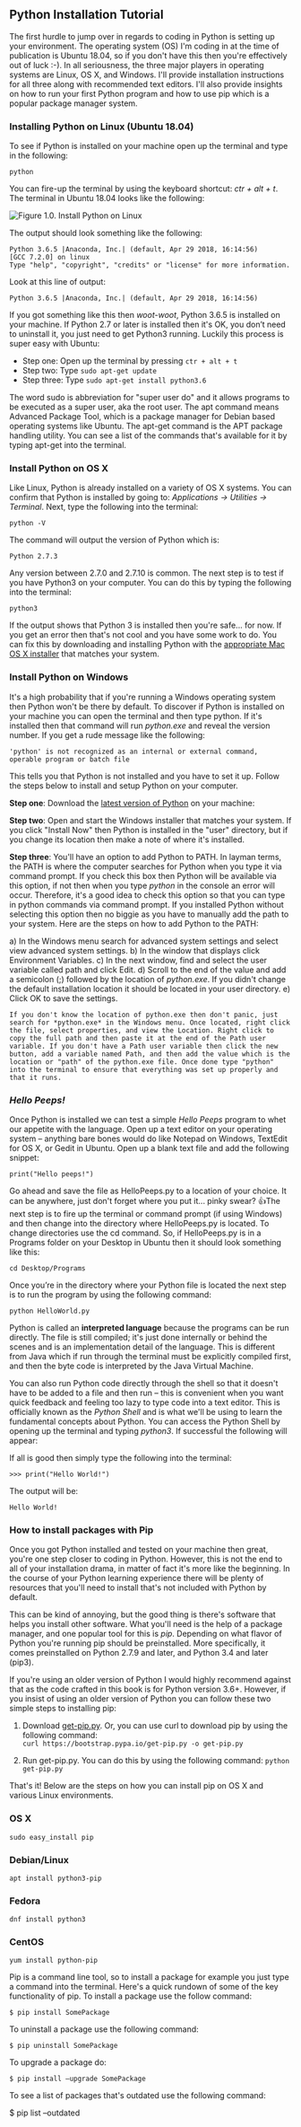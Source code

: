 ## Python Installation Tutorial

The first hurdle to jump over in regards to coding in Python is setting up your environment. The operating system (OS) I'm coding in at the time of publication is Ubuntu 18.04, so if you don't have this then you're effectively out of luck :-). In all seriousness, the three major players in operating systems are Linux, OS X, and Windows. I'll provide installation instructions for all three along with recommended text editors. I'll also provide insights on how to run your first Python program and how to use pip which is a popular package manager system. 

###  Installing Python on Linux (Ubuntu 18.04)

To see if Python is installed on your machine open up the terminal and type in the following: 

    python

You can fire-up the terminal by using the keyboard shortcut: *ctr + alt + t*. The terminal in Ubuntu 18.04 looks like the following:

![Figure 1.0. Install Python on Linux](https://github.com/purcellconsult/Python-Installation-Tutorial/blob/master/Figure_1.0_Install_Python_on_Linux.png)

The output should look something like the following: 

    Python 3.6.5 |Anaconda, Inc.| (default, Apr 29 2018, 16:14:56) 
    [GCC 7.2.0] on linux
    Type "help", "copyright", "credits" or "license" for more information.

Look at this line of output: 

    Python 3.6.5 |Anaconda, Inc.| (default, Apr 29 2018, 16:14:56)

If you got something like this then *woot-woot*, Python 3.6.5 is installed on your machine. If Python 2.7 or later is installed then it's OK, you don’t need to uninstall it, you just need to get Python3 running. Luckily this process is super easy with Ubuntu: 

 - Step one: Open up the terminal by pressing `ctr + alt + t`
 - Step two: Type `sudo apt-get update` 
 - Step three: Type `sudo apt-get install python3.6`

The word sudo is abbreviation for "super user do" and it allows programs to be executed as a super user, aka the root user. The apt command means Advanced Package Tool, which is a package manager for Debian based operating systems like Ubuntu. The apt-get command is the APT package handling utility. You can see a list of the commands that's available for it by typing apt-get into the terminal. 

### Install Python on OS X

Like Linux, Python is already installed on a variety of OS X systems. You can confirm that Python is installed by going to: *Applications → Utilities → Terminal*.  Next, type the following into the terminal: 

    python -V

The command will output the version of Python which is:

    Python 2.7.3

Any version between 2.7.0 and 2.7.10 is common. The next step is to test if you have Python3 on your computer. You can do this by typing the following into the terminal: 

    python3

If the output shows that Python 3 is installed then you're safe... for now. If you get an error then that's not cool and you have some work to do. You can fix this by downloading and installing Python with the [appropriate Mac OS X installer](https://www.python.org/downloads) that matches your system. 

### Install Python on Windows

It's a high probability that if you're running a Windows operating system then Python won't be there by default. To discover if Python is installed on your machine you can open the terminal and then type python. If it's installed then that command will run *python.exe* and reveal the version number. If you get a rude message like the following:

    'python' is not recognized as an internal or external command, operable program or batch file

This tells you that Python is not installed and you have to set it up. Follow the steps below to install and setup Python on your computer. 

**Step one**: Download the [latest version of Python](https://www.python.org/downloads) on your machine:  

**Step two**: Open and start the Windows installer that matches your system. If you click "Install Now" then Python is installed in the "user" directory, but if you change its location then make a note of where it's installed. 

**Step three**: You'll have an option to add Python to PATH. In layman terms, the PATH is where the computer searches for Python when you type it via command prompt. If you check this box then Python will be available via this option, if not then when you type *python* in the console an error will occur. Therefore, it's a good idea to check this option so that you can type in python commands via command prompt. If you installed Python without selecting this option then no biggie as you have to manually add the path to your system. Here are the steps on how to add Python to the PATH:

a) In the Windows menu search for advanced system settings and select view advanced system settings.
b) In the window that displays click Environment Variables. 
c) In the next window, find and select the user variable called path and click Edit.
d) Scroll to the end of the value and add a semicolon (;) followed by the location of *python.exe*. If you didn't change the default installation location it should be located in your user directory.
e) Click OK to save the settings.

	If you don't know the location of python.exe then don't panic, just search for *python.exe* in the Windows menu. Once located, right click the file, select properties, and view the Location. Right click to copy the full path and then paste it at the end of the Path user variable. If you don't have a Path user variable then click the new button, add a variable named Path, and then add the value which is the location or "path" of the python.exe file. Once done type "python" into the terminal to ensure that everything was set up properly and that it runs. 

### *Hello Peeps!*

Once Python is installed we can test a simple *Hello Peeps* program to whet our appetite with the language. Open up a text editor on your operating system – anything bare bones would do like Notepad on Windows, TextEdit for OS X, or Gedit in Ubuntu. Open up a blank text file and add the following snippet: 

    print("Hello peeps!")

Go ahead and save the file as HelloPeeps.py to a location of your choice. It can be anywhere, just don't forget where you put it... pinky swear? 👍The next step is to fire up the terminal or command prompt (if using Windows) and then change into the directory where HelloPeeps.py is located. To change directories use the cd command. So, if HelloPeeps.py is in a Programs folder on your Desktop in Ubuntu then it should look something like this:

    cd Desktop/Programs

Once you’re in the directory where your Python file is located the next step is to run the program by using the following command:

    python HelloWorld.py

Python is called an **interpreted language** because the programs can be run directly. The file is still compiled; it's just done internally or behind the scenes and is an implementation detail of the language. This is different from Java which if run through the terminal must be explicitly compiled first, and then the byte code is interpreted by the Java Virtual Machine. 

You can also run Python code directly through the shell so that it doesn't have to be added to a file and then run – this is convenient when you want quick feedback and feeling too lazy to type code into a text editor. This is officially known as the *Python Shell* and is what we'll be using to learn the fundamental concepts about Python. You can access the Python Shell by opening up the terminal and typing *python3*. If successful the following will appear:  

If all is good then simply type the following into the terminal:

    >>> print("Hello World!")

The output will be: 

    Hello World!

### How to install packages with Pip

Once you got Python installed and tested on your machine then great, you're one step closer to coding in Python. However, this is not the end to all of your installation drama, in matter of fact it's more like the beginning. In the course of your Python learning experience there will be plenty of resources that you'll need to install that's not included with Python by default. 

This can be kind of annoying, but the good thing is there's software that helps you install other software. What you'll need is the help of a package manager, and one popular tool for this is *pip*. Depending on what flavor of Python you're running pip should be preinstalled. More specifically, it comes preinstalled on Python 2.7.9 and later, and Python 3.4 and later (pip3). 

If you're using an older version of Python I would highly recommend against that as the code crafted in this book is for Python version 3.6+. However, if you insist of using an older version of Python you can follow these two simple steps to installing pip:

1) Download [get-pip.py](https://bootstrap.pypa.io/get-pip.py). Or, you can use curl to download pip by using the following command:  
`curl https://bootstrap.pypa.io/get-pip.py -o get-pip.py`
    
2) Run get-pip.py. You can do this by using the following command: 
`python get-pip.py`

That's it! Below are the steps on how you can install pip on OS X and various Linux environments.

### OS X

    sudo easy_install pip

### Debian/Linux

    apt install python3-pip

### Fedora

    dnf install python3

### CentOS

    yum install python-pip

Pip is a command line tool, so to install a package for example you just type a command into the terminal. Here's a quick rundown of some of the key functionality of pip. To install a package use the follow command:

    $ pip install SomePackage

To uninstall a package use the following command:

    $ pip uninstall SomePackage

To upgrade a package do:

    $ pip install –upgrade SomePackage

To see a list of packages that's outdated use the following command:

$ pip list –outdated 
